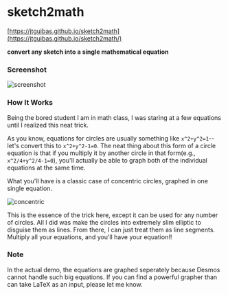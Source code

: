 # sketch2math
[https://jtguibas.github.io/sketch2math](https://jtguibas.github.io/sketch2math/)

**convert any sketch into a single mathematical equation**

### Screenshot
![screenshot](https://i.imgur.com/F1bohSX.jpg)

### How It Works

Being the bored student I am in math class, I was staring at a few equations until I realized this neat trick.

As you know, equations for circles are usually something like `x^2+y^2=1`--let's convert this to `x^2+y^2-1=0`. The neat thing about this form of a circle equation is that if you multiply it by another circle in that form(e.g., `x^2/4+y^2/4-1=0`), you'll actually be able to graph both of the individual equations at the same time. 

What you'll have is a classic case of concentric circles, graphed in one single equation.

![concentric](https://i.imgur.com/uWlpAJS.png)

This is the essence of the trick here, except it can be used for any number of circles. All I did was make the circles into extremely slim elliptic to disguise them as lines. From there, I can just treat them as line segments. Multiply all your equations, and you'll have your equation!!


### Note

In the actual demo, the equations are graphed seperately because Desmos cannot handle such big equations. If you can find a powerful grapher than can take LaTeX as an input, please let me know.









